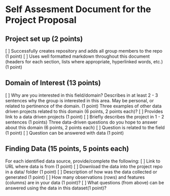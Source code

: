 # Self Assesment Document for the Project Proposal
## Project set up (2 points)
[ ] Successfully creates repository and adds all group members to the repo (1 point)
[ ] Uses well formatted markdown throughout this document (headers for each section, lists where appropriate, hyperlinked words, etc.) (1 point)
## Domain of Interest (13 points)
[ ] Why are you interested in this field/domain? Describes in at least 2 - 3 sentences why the group is interested in this area. May be personal, or related to pertinence of the domain. (1 point)
Three examples of other data driven projects related to this domain (6 points, 2 points each)?
[ ] Provides link to a data driven projects (1 point)
[ ] Briefly describes the project in 1 - 2 sentences (1 points)
Three data-driven questions do you hope to answer about this domain (6 points, 2 points each)
[ ] Question is related to the field (1 point)
[ ] Question can be answered with data (1 point)
## Finding Data (15 points, 5 points each)
For each identified data source, provide/complete the following:
[ ] Link to URL where data is from (1 point)
[ ] Download the data into the project repo in a data/ folder (1 point)
[ ] Description of how was the data collected or generated (1 point)
[ ] How many observations (rows) and features (columns) are in your data (1 point)?
[ ] What questions (from above) can be answered using the data in this dataset(1 point)?
